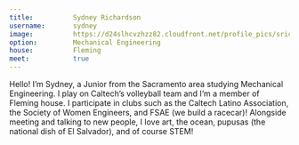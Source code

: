 ```yaml
---
title:          Sydney Richardson
username:       sydney
image:          https://d24slhcvzhzz82.cloudfront.net/profile_pics/srichard.png
option:         Mechanical Engineering
house:          Fleming
meet:           true
---
```


Hello! I’m Sydney, a Junior from the Sacramento area studying Mechanical Engineering. I play on Caltech’s volleyball team and I‘m a member of Fleming house. I participate in clubs such as the Caltech Latino Association, the Society of Women Engineers, and FSAE (we build a racecar)! Alongside meeting and talking to new people, I love art, the ocean, pupusas (the national dish of El Salvador), and of course STEM!